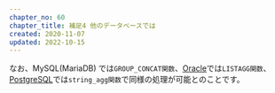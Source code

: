 ```yaml
---
chapter_no: 60
chapter_title: 補足4 他のデータベースでは
created: 2020-11-07
updated: 2022-10-15
---
```

なお、MySQL(MariaDB) では`GROUP_CONCAT関数`、[Oracle]({{link_to_it_oracle}})では`LISTAGG関数`、[PostgreSQL]({{link_to_it_postgresql}})では`string_agg関数`で同様の処理が可能とのことです。

